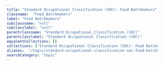 ```yaml
--- 
 title: "Standard Occupational Classification (SOC): Food Batchmakers" 
 classname:  "Food_Batchmakers" 
 label: "Food Batchmakers" 
 subclassname: "null" 
 subclasslabel: "null" 
 parentclassname: "Standard_Occupational_Classification_(SOC)" 
 parentclasslabel: "Standard Occupational Classification (SOC)" 
 equalentCollections: [] 
 collections: ['Standard Occupational Classification (SOC): Food Batchmakers']
 aliases:  "/topic/standard-occupational-classification-soc-food-batchmakers"  
 searchCategory: "topic" 
---
```

